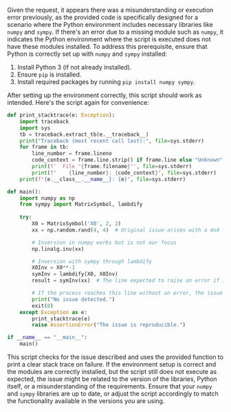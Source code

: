 Given the request, it appears there was a misunderstanding or execution error previously, as the provided code is specifically designed for a scenario where the Python environment includes necessary libraries like `numpy` and `sympy`. If there's an error due to a missing module such as `numpy`, it indicates the Python environment where the script is executed does not have these modules installed. To address this prerequisite, ensure that Python is correctly set up with `numpy` and `sympy` installed:

1. Install Python 3 (if not already installed).
2. Ensure `pip` is installed.
3. Install required packages by running `pip install numpy sympy`.

After setting up the environment correctly, this script should work as intended. Here's the script again for convenience:

```python
def print_stacktrace(e: Exception):
    import traceback
    import sys
    tb = traceback.extract_tb(e.__traceback__)
    print("Traceback (most recent call last):", file=sys.stderr)
    for frame in tb:
        line_number = frame.lineno
        code_context = frame.line.strip() if frame.line else "Unknown"
        print(f'  File "{frame.filename}"', file=sys.stderr)
        print(f"    {line_number}: {code_context}", file=sys.stderr)
    print(f"{e.__class__.__name__}: {e}", file=sys.stderr)

def main():
    import numpy as np
    from sympy import MatrixSymbol, lambdify
    
    try:
        X0 = MatrixSymbol('X0', 2, 2)
        xx = np.random.rand(4, 4)  # Original issue arises with a 4x4 float matrix

        # Inversion in numpy works but is not our focus
        np.linalg.inv(xx)

        # Inversion with sympy through lambdify
        X0Inv = X0**-1
        symInv = lambdify(X0, X0Inv)
        result = symInv(xx)  # The line expected to raise an error if issue is present

        # If the process reaches this line without an error, the issue is presumed fixed
        print("No issue detected.")
        exit(0)
    except Exception as e:
        print_stacktrace(e)
        raise AssertionError("The issue is reproducible.")

if __name__ == "__main__":
    main()
```
This script checks for the issue described and uses the provided function to print a clear stack trace on failure. If the environment setup is correct and the modules are correctly installed, but the script still does not execute as expected, the issue might be related to the version of the libraries, Python itself, or a misunderstanding of the requirements. Ensure that your `numpy` and `sympy` libraries are up to date, or adjust the script accordingly to match the functionality available in the versions you are using.